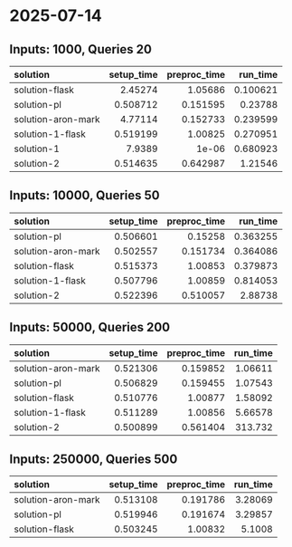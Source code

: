 # 2025-07-14

## Inputs: 1000, Queries 20

| solution           |   setup_time |   preproc_time |   run_time |
|:-------------------|-------------:|---------------:|-----------:|
| solution-flask     |     2.45274  |       1.05686  |   0.100621 |
| solution-pl        |     0.508712 |       0.151595 |   0.23788  |
| solution-aron-mark |     4.77114  |       0.152733 |   0.239599 |
| solution-1-flask   |     0.519199 |       1.00825  |   0.270951 |
| solution-1         |     7.9389   |       1e-06    |   0.680923 |
| solution-2         |     0.514635 |       0.642987 |   1.21546  |

## Inputs: 10000, Queries 50

| solution           |   setup_time |   preproc_time |   run_time |
|:-------------------|-------------:|---------------:|-----------:|
| solution-pl        |     0.506601 |       0.15258  |   0.363255 |
| solution-aron-mark |     0.502557 |       0.151734 |   0.364086 |
| solution-flask     |     0.515373 |       1.00853  |   0.379873 |
| solution-1-flask   |     0.507796 |       1.00859  |   0.814053 |
| solution-2         |     0.522396 |       0.510057 |   2.88738  |

## Inputs: 50000, Queries 200

| solution           |   setup_time |   preproc_time |   run_time |
|:-------------------|-------------:|---------------:|-----------:|
| solution-aron-mark |     0.521306 |       0.159852 |    1.06611 |
| solution-pl        |     0.506829 |       0.159455 |    1.07543 |
| solution-flask     |     0.510776 |       1.00877  |    1.58092 |
| solution-1-flask   |     0.511289 |       1.00856  |    5.66578 |
| solution-2         |     0.500899 |       0.561404 |  313.732   |

## Inputs: 250000, Queries 500

| solution           |   setup_time |   preproc_time |   run_time |
|:-------------------|-------------:|---------------:|-----------:|
| solution-aron-mark |     0.513108 |       0.191786 |    3.28069 |
| solution-pl        |     0.519946 |       0.191674 |    3.29857 |
| solution-flask     |     0.503245 |       1.00832  |    5.1008  |